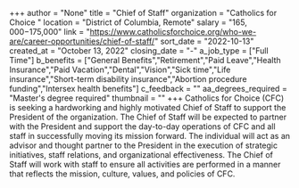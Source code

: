 +++
author = "None"
title = "Chief of Staff"
organization = "Catholics for Choice "
location = "District of Columbia, Remote"
salary = "$165,000-$175,000"
link = "https://www.catholicsforchoice.org/who-we-are/career-opportunities/chief-of-staff/"
sort_date = "2022-10-13"
created_at = "October 13, 2022"
closing_date = "-"
a_job_type = ["Full Time"]
b_benefits = ["General Benefits","Retirement","Paid Leave","Health Insurance","Paid Vacation","Dental","Vision","Sick time","Life insurance","Short-term disability insurance","Abortion procedure funding","Intersex health benefits"]
c_feedback = ""
aa_degrees_required = "Master's degree required"
thumbnail = ""
+++
Catholics for Choice (CFC) is seeking a hardworking and highly motivated Chief of Staff to support the President of the organization. The Chief of Staff will be expected to partner with the President and support the day-to-day operations of CFC and all staff in successfully moving its mission forward.  The individual will act as an advisor and thought partner to the President in the execution of strategic initiatives, staff relations, and organizational effectiveness.  The Chief of Staff  will work with staff to ensure all activities are performed in a manner that reflects the mission, culture, values, and policies of CFC. 